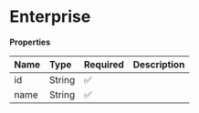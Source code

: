 # Enterprise

**Properties**

| Name | Type   | Required | Description |
| :--- | :----- | :------- | :---------- |
| id   | String | ✅       |             |
| name | String | ✅       |             |
